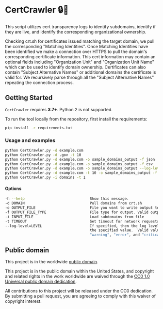 # CertCrawler :lock::snake: #

This script utilizes cert transparency logs to identify subdomains, identify if they are live, and identify the corresponding organizational ownership.

Checking crt.sh for certificates issued matching the target domain, we pull the corresponding "Matching Identities". Once Matching Identities have been identified we make a connection over HTTPS to pull the domain's corresponding certificate information. This cert information may contain an optional fields  including "Organization Unit" and "Organization Unit Name" which can be used to identify domain ownership. Certificates can also contain "Subject Alternative Names" or additional domains the certificate is valid for. We recursively parse through all the "Subject Alternative Names" repeating the connection process.

## Getting Started ##

`CertCrawler` requires **3.7+**. Python 2 is not supported.

To run the tool locally from the repository, first
install the requirements:
```bash
pip install -r requirements.txt
```

### Usage and examples ###

```bash
python CertCrawler.py -d example.com
python CertCrawler.py -d .gov -t 10
python CertCrawler.py -d example.com -o sample_domains_output -f json
python CertCrawler.py -d example.com -o sample_domains_output -f csv
python CertCrawler.py -d example.com -o sample_domains_output --log-level info
python CertCrawler.py -d example.com -t 10 -o sample_domains_output -f json --log-level debug
python CertCrawler.py -i domains -t 1

```

#### Options ####

```bash
-h --help                              Show this message.
-d DOMAIN                              Pull domains from crt.sh
-o OUTPUT_FILE                         File you want to write output to
-f OUTPUT_FILE_TYPE                    File type for output. Valid output values "csv" and "json". [default: csv]
-i INPUT_FILE                          Load subdomains from file
-t TIMEOUT                             Set timeout for network requests [default:5]
--log-level=LEVEL                      If specified, then the log level will be set to
                                       the specified value.  Valid values are "debug", "info",
                                       "warning", "error", and "critical". [default: critical]
```

## Public domain ##

This project is in the worldwide [public domain](LICENSE.md).

This project is in the public domain within the United States, and
copyright and related rights in the work worldwide are waived through
the [CC0 1.0 Universal public domain
dedication](https://creativecommons.org/publicdomain/zero/1.0/).

All contributions to this project will be released under the CC0
dedication. By submitting a pull request, you are agreeing to comply
with this waiver of copyright interest.
